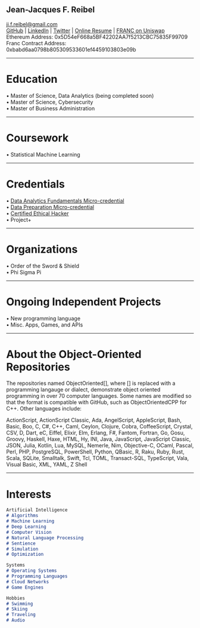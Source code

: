 ## Jean-Jacques F. Reibel   

jj.f.reibel@gmail.com    
[GitHub](https://github.com/JJFReibel) | [LinkedIn](http://www.linkedin.com/in/jj-reibel) | [Twitter](https://twitter.com/jean_reibel) | [Online Resume](https://sites.google.com/view/jj-reibel) | [FRANC on Uniswap](https://app.uniswap.org/#/swap?outputCurrency=0xbabd6aa0798b805309533601ef4459103803e09b)       
Ethereum Address: 0x5D54eF668a5BF42202AA7f5213CBC75835F99709  
Franc Contract Address: 0xbabd6aa0798b805309533601ef4459103803e09b  

____________________________________________________________________________________________________________________________________

# Education
• Master of Science, Data Analytics (being completed soon)  
• Master of Science, Cybersecurity  
• Master of Business Administration  

____________________________________________________________________________________________________________________________________

# Coursework
• Statistical Machine Learning  

____________________________________________________________________________________________________________________________________

# Credentials
• [Data Analytics Fundamentals Micro-credential](https://api.badgr.io/public/assertions/rZmbnxEJSyuhUihylZOmTw)     
• [Data Preparation Micro-credential](https://api.badgr.io/public/assertions/VxElP-ftQW29949Tb1uh6w)     
• [Certified Ethical Hacker](https://aspen.eccouncil.org/VerifyBadge?&type=certification&a=vp1VEDsr3JTQaPYsoO0hBKIfBWaffPfg1XMgf32gbbM=)   
• Project+    

____________________________________________________________________________________________________________________________________

# Organizations
• Order of the Sword & Shield  
• Phi Sigma Pi  

____________________________________________________________________________________________________________________________________

# Ongoing Independent Projects
• New programming language  
• Misc. Apps, Games, and APIs  

____________________________________________________________________________________________________________________________________

# About the Object-Oriented Repositories
The repositories named ObjectOriented[], where [] is replaced with a programming langauge or dialect, demonstrate object oriented programming in over 70 computer languages. Some names are modified so that the format is compatible with GitHub, such as ObjectOrientedCPP for C++. Other languages include:  

ActionScript, ActionScript Classic, Ada, AngelScript, AppleScript, Bash, Basic, Boo, C, C#, C++, Caml, Ceylon, Clojure, Cobra, CoffeeScript, Crystal, CSV, D, Dart, eC, Eiffel, Elixir, Elm, Erlang, F#, Fantom, Fortran, Go, Gosu, Groovy, Haskell, Haxe, HTML, Hy, INI, Java, JavaScript, JavaScript Classic, JSON, Julia, Kotlin, Lua, MySQL, Nemerle, Nim, Objective-C, OCaml, Pascal, Perl, PHP, PostgreSQL, PowerShell, Python, QBasic, R, Raku, Ruby, Rust, Scala, SQLite, Smalltalk, Swift, Tcl, TOML, Transact-SQL, TypeScript, Vala, Visual Basic, XML, YAML, Z Shell  

____________________________________________________________________________________________________________________________________

# Interests

```markdown
Artificial Intelligence
# Algorithms
# Machine Learning
# Deep Learning
# Computer Vision
# Natural Language Processing
# Sentience
# Simulation
# Optimization

Systems
# Operating Systems
# Programming Languages
# Cloud Networks
# Game Engines

Hobbies
# Swimming
# Skiing
# Traveling
# Audio

```
